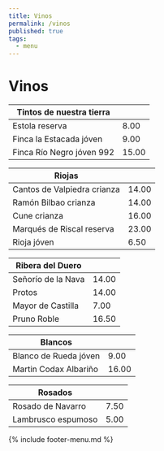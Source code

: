 ```yaml
---
title: Vinos
permalink: /vinos
published: true
tags:
  - menu
---
```


# Vinos

|Tintos de nuestra tierra|   |
|---|---|
|Estola reserva|8.00|
|Finca la Estacada jóven|9.00|
|Finca Río Negro jóven 992|15.00|

|Riojas|   |
|---|---|
|Cantos de Valpiedra crianza|14.00|
|Ramón Bilbao crianza|14.00|
|Cune crianza|16.00|
|Marqués de Riscal reserva|23.00|
|Rioja jóven|6.50|

|Ribera del Duero|   |
|---|---|
|Señorío de la Nava|14.00|
|Protos|14.00|
|Mayor de Castilla|7.00|
|Pruno Roble|16.50|

|Blancos|   |
|---|---|
|Blanco de Rueda jóven|9.00|
|Martin Codax Albariño|16.00|

|Rosados|   |
|---|---|
|Rosado de Navarro|7.50|
|Lambrusco espumoso|5.00|

{% include footer-menu.md %}
